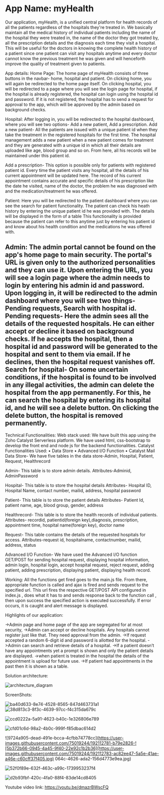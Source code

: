 # App Name: myHealth
  Our application, myHealth, is a unified central platform for health records of all the patients regardless of the hospitals they're treated in. We basically maintain all the medical history of individual patients including the name of the hospital
they were treated in, the name of the doctor they got treated by, all the prescription details and the diagnosis each time they visit a hospital. This will be useful for the doctors in knowing the complete health history of a patient since one
patient can visit any hospitals anytime and every doctor cannot know the previous treatment he was given and will henceforth improve the quality of treatment given to patients. 

App details:
Home Page:
The home page of myHealth consists of three buttons in the navbar- home, hospital and patient. 
On clicking home, you will again be redirected to the home page itself.
On clicking hospital, you will be redirected to a page where you will see the login page for hospital, if the hospital is already registered, the hospital can login using the hospital id and password. If it is not registered, the hospital has to
send a request for approval to the app, which will be approved by the admin based on background checks. 

Hospital:
After logging in, you will be redirected to the hospital dashboard, where you will see two options- Add a new patient, Add a prescription.
Add a new patient- All the patients are issued with a unique patient id when they take the treatment in the registered hospitals for the first time. The hospital management adds a new patient when a new patient comes for treatment and they are generated with a unique id in which all their details are uploaded like age, blood group and so on. From here, all his records will be maintained under this patient id.

Add a prescription- This option is possible only for patients with registered patient id. Every time the patient visits any hospital, all the details of his current appointment will be updated here. The record of his current appointment contains accurate and specific details of his prescription like the date he visited, name of the doctor, the problem he was diagnosed with and the medication/treatment he was offered.

Patient:
Here you will be redirected to the patient dashboard where you can see the search for patient functionality. The patient can check his heath history by entering the unique patient id he was provided with. The details will be displayed in the form of a table
This functionality is provided because the patient can refer to this anytime just by entering his patient id and know about his health condition and the medications he was offered with.

Admin:
The admin portal cannot be found on the app's home page to main security. The portal's URL is given only to the authorized personalities and they can use it. Upon entering the URL, you will see a login page where the admin needs to login by entering his admin id and password. Upon logging in, it will be redirected to the admin dashboard where you will see two things-Pending requests, Search with hospital id.
Pending requests- Here the admin sees all the details of the requested hospitals. He can either accept or decline it based on background checks. If he accepts the hospital, then a hospital id and password will be generated to the hospital and sent to them via email.
If he declines, then the hospital request vanishes off.
Search for hospital- On some uncertain conditions, if the hospital is found to be involved in any illegal activities, the admin can delete the hospital from the app permanently. For this, he can search the hospital by entering its hospital id,
and he will see a delete button. On clicking the delete button, the hospital is removed permanently.
---------------------------------------------------------------------
Technical Functionalities:
 Web stack used:
   We have built this app using the Zoho Catalyst Serverless platform. We have used html, css-bootstrap to develop the front end and node js for the backend functionalities.
Catalyst Functionalities Used:
•	Data Store
•	Advanced I/O Function
•	Catalyst Mail 
Data Store- We have five tables in the data store-Admin, Hospital, Patient, Request, Healthrecord

Admin- This table is to store admin details.
Attributes-Adminid, AdminPassword

Hospital- This table is to store the hospital details
Attributes- Hospital ID, Hospital Name, contact number, mailid, address, hospital password

Patient- This table is to store the patient details
Attributes- Patient Id, patient name, age, blood group, gender, address

Healthrecord- This table is to store the health records of individual patients.
Attributes- recordid, patientid(foreign key),diagnosis, prescription, appointment time, hospital name(foreign key),
doctor name

Request- This table contains the details of the requested hospitals for access.
Attributes-request id, hospitalname, contactnumber, mailid, address, status

Advanced I/O Function-
    We have used the Advanced I/O function GET/POST for sending hospital request, displaying hospital information, admin login, hospital login, accept hospital request, reject request,
adding patient, adding prescription, displaying patient, displaying health record.


Working:
All the functions get fired goes to the main.js file. From there, appropriate function is called and ajax is fired and sends request to the specified url. This url fires the respective GET/POST API
configured in index.js , does what it has to and sends response back to the function call , then upon success the specified action is executed successfully. If error occurs, it is caught and alert message is displayed.


Highlights of our application:

->Admin page and home page of the app are segregated for at most security,
->Admin can accept or decline hospitals. Any hospitals cannot register just like that. They need approval from the admin.
->If request accepted a random 6-digit id and password is allotted for the hospital.
->Admin can search and retrieve details of a hospital.
->If a patient doesn’t have any appointments yet a prompt is shown and only the patient details are displayed.
->when patient is treated in the hospital the details of the appointment 	 is upload for future use.
->If patient had appointments in the past then it is shown as a table.


Solution architecture: 

![architecture_diagram](https://user-images.githubusercontent.com/75019244/192112630-974d4f50-ccb6-4104-abec-136626422e0f.png)

ScreenShots:

![ba40d633-8e74-4528-8565-847d463731a1](https://user-images.githubusercontent.com/75019244/192112754-85c95093-fd04-4c71-80f9-a23ce3f35a71.jpg)
![38d813c3-8f3c-4639-97cc-f4c315da679c](https://user-images.githubusercontent.com/75019244/192112763-36d185cd-9a44-4aa7-a91b-48bdce77138a.jpg)

![ccd0222a-5a91-4623-b40c-1e326806e789](https://user-images.githubusercontent.com/75019244/192112773-2242d8cf-1d8d-4262-a39b-85d24dec50be.jpg)



![cfd01c6d-98a2-4b0c-999f-f85dbac614d2](https://user-images.githubusercontent.com/75019244/192112776-482f767e-27ed-401d-b51b-decb5f1cf1ad.jpg)


![9724a905-dead-491e-bcca-4cfbb74778cc](https://user-images.githubusercontent.com/75019244/192112781-b79e2826-![5b372b66-0945-4a45-9f40-22e92c1b2b36](https://user-images.githubusercontent.com/75019244/192112783-ac82ee47-5a5e-41ae-a46e-c60cff37f405.jpg)
064c-4626-ada2-156d4773e9ea.jpg)

![52f0f89e-632f-463c-a99c-1739953237f4](https://user-images.githubusercontent.com/75019244/192112786-cd9b5575-97df-43f7-9158-b09f5b883239.jpg)

![d2b93fbf-420c-4fa0-88f4-83de14cd8405](https://user-images.githubusercontent.com/75019244/192112795-c403c7f8-b4c4-41c2-bf41-15654ad69e2c.jpg)

 
 Youtube video link:
 https://youtu.be/dmazrBWscFQ


